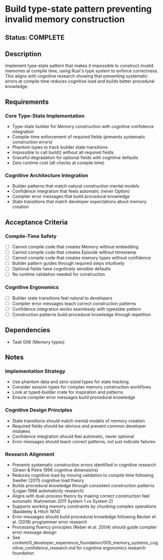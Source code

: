 # Build type-state pattern preventing invalid memory construction

## Status: COMPLETE

## Description
Implement type-state pattern that makes it impossible to construct invalid memories at compile time, using Rust's type system to enforce correctness. This aligns with cognitive research showing that preventing systematic errors at compile time reduces cognitive load and builds better procedural knowledge.

## Requirements

### Core Type-State Implementation
- Type-state builder for Memory construction with cognitive confidence integration
- Compile-time enforcement of required fields (prevents systematic construction errors)
- Phantom types to track builder state transitions
- Impossible to call build() without all required fields
- Graceful degradation for optional fields with cognitive defaults
- Zero runtime cost (all checks at compile time)

### Cognitive Architecture Integration
- Builder patterns that match natural construction mental models
- Confidence integration that feels automatic (never Option<Confidence>)
- Compiler error messages that build procedural knowledge
- State transitions that match developer expectations about memory creation

## Acceptance Criteria

### Compile-Time Safety
- [ ] Cannot compile code that creates Memory without embedding
- [ ] Cannot compile code that creates Episode without timestamp
- [ ] Cannot compile code that creates memory types without confidence
- [ ] Builder pattern guides through required steps intuitively
- [ ] Optional fields have cognitively sensible defaults
- [ ] No runtime validation needed for construction

### Cognitive Ergonomics
- [ ] Builder state transitions feel natural to developers
- [ ] Compiler error messages teach correct construction patterns
- [ ] Confidence integration works seamlessly with typestate pattern
- [ ] Construction patterns build procedural knowledge through repetition

## Dependencies
- Task 006 (Memory types)

## Notes

### Implementation Strategy
- Use phantom data and zero-sized types for state tracking
- Consider session types for complex memory construction workflows
- Look at typed-builder crate for inspiration and patterns
- Ensure compiler error messages build procedural knowledge

### Cognitive Design Principles
- State transitions should match mental models of memory creation
- Required fields should be obvious and prevent common developer mistakes
- Confidence integration should feel automatic, never optional
- Error messages should teach correct patterns, not just indicate failures

### Research Alignment
- Prevents systematic construction errors identified in cognitive research (Green & Petre 1996 cognitive dimensions)
- Reduces cognitive load by moving validation to compile time following Sweller (2011) cognitive load theory
- Builds procedural knowledge through consistent construction patterns (Logan 1988 automaticity research)
- Aligns with dual-process theory by making correct construction feel automatic (Kahneman 2011 System 1 vs System 2)
- Supports working memory constraints by chunking complex operations (Baddeley & Hitch 1974)
- Error messages should build procedural knowledge following Becker et al. (2019) programmer error research
- Processing fluency principles (Reber et al. 2004) should guide compiler error message design
- See content/0_developer_experience_foundation/005_memory_systems_cognitive_confidence_research.md for cognitive ergonomics research foundation